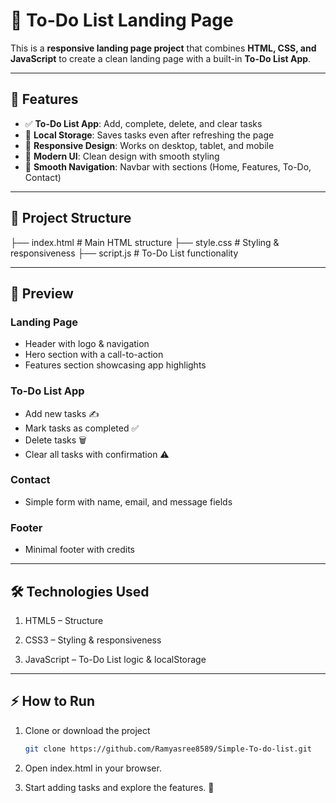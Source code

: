 # 📝 To-Do List Landing Page

This is a **responsive landing page project** that combines **HTML, CSS, and JavaScript** to create a clean landing page with a built-in **To-Do List App**.

---

## 🚀 Features

- ✅ **To-Do List App**: Add, complete, delete, and clear tasks  
- 💾 **Local Storage**: Saves tasks even after refreshing the page  
- 📱 **Responsive Design**: Works on desktop, tablet, and mobile  
- 🎨 **Modern UI**: Clean design with smooth styling  
- 🧭 **Smooth Navigation**: Navbar with sections (Home, Features, To-Do, Contact)  

---

## 📂 Project Structure

├── index.html # Main HTML structure
├── style.css # Styling & responsiveness
├── script.js # To-Do List functionality


---

## 📸 Preview

### Landing Page
- Header with logo & navigation
- Hero section with a call-to-action
- Features section showcasing app highlights

### To-Do List App
- Add new tasks ✍️  
- Mark tasks as completed ✅  
- Delete tasks 🗑️  
- Clear all tasks with confirmation ⚠️  

### Contact
- Simple form with name, email, and message fields

### Footer
- Minimal footer with credits

---

## 🛠️ Technologies Used

1. HTML5 – Structure

2. CSS3 – Styling & responsiveness

3. JavaScript – To-Do List logic & localStorage

---

## ⚡ How to Run

1. Clone or download the project  
   ```bash
   git clone https://github.com/Ramyasree8589/Simple-To-do-list.git

2. Open index.html in your browser.


3. Start adding tasks and explore the features. 🎉
